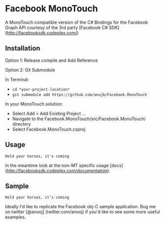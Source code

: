 <h1> Facebook MonoTouch </h1>

A MonoTouch compatible version of the C# Bindings for the Facebook Graph API courtesy of the 3rd party [Facebook C# SDK] (http://facebooksdk.codeplex.com/)

## Installation

Option 1: Release compile and Add Reference

Option 2: Git Submodule

In Terminal: 

- ```cd *your-project-location*```
- ```git submodule add https://github.com/anujb/Facebook.MonoTouch```

In your MonoTouch solution:

- Select Add > Add Existing Project ...
- Navigate to the Facebook.MonoTouch/src/Facebook.MonoTouch/ directory
- Select Facebook.MonoTouch.csproj

## Usage

```Hold your horses, it's coming```

In the meantime look at the non-MT specific usage [docs] (http://facebooksdk.codeplex.com/documentation).


## Sample

```Hold your horses, it's coming```

Ideally I'd like to replicate the Facebook obj-C sample application. Bug me on twitter [@anooj] (twitter.com/anooj) if you'd like to see some more useful examples.